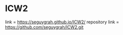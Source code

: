 # ICW2
link = https://seguygrah.github.io/ICW2/
repository link = https://github.com/seguygrah/ICW2.git
